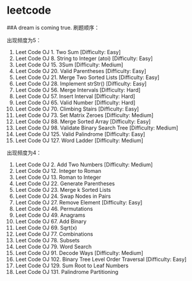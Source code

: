 # leetcode
##A dream is coming true.
刷题顺序：

出现频度为5：
1. Leet Code OJ 1. Two Sum [Difficulty: Easy]
2. Leet Code OJ 8. String to Integer (atoi) [Difficulty: Easy]
3. Leet Code OJ 15. 3Sum [Difficulty: Medium]
4. Leet Code OJ 20. Valid Parentheses [Difficulty: Easy]
5. Leet Code OJ 21. Merge Two Sorted Lists [Difficulty: Easy]
6. Leet Code OJ 28. Implement strStr() [Difficulty: Easy]
7. Leet Code OJ 56. Merge Intervals [Difficulty: Hard]
8. Leet Code OJ 57. Insert Interval [Difficulty: Hard]
9. Leet Code OJ 65. Valid Number [Difficulty: Hard]
10. Leet Code OJ 70. Climbing Stairs [Difficulty: Easy]
11. Leet Code OJ 73. Set Matrix Zeroes [Difficulty: Medium]
12. Leet Code OJ 88. Merge Sorted Array [Difficulty: Easy]
13. Leet Code OJ 98. Validate Binary Search Tree [Difficulty: Medium]
14. Leet Code OJ 125. Valid Palindrome [Difficulty: Easy]
15. Leet Code OJ 127. Word Ladder [Difficulty: Medium]

出现频度为4：
1. Leet Code OJ 2. Add Two Numbers [Difficulty: Medium]
2. Leet Code OJ 12. Integer to Roman
3. Leet Code OJ 13. Roman to Integer
4. Leet Code OJ 22. Generate Parentheses
5. Leet Code OJ 23. Merge k Sorted Lists
6. Leet Code OJ 24. Swap Nodes in Pairs
7. Leet Code OJ 27. Remove Element [Difficulty: Easy]
8. Leet Code OJ 46. Permutations
9. Leet Code OJ 49. Anagrams
10. Leet Code OJ 67. Add Binary
11. Leet Code OJ 69. Sqrt(x)
12. Leet Code OJ 77. Combinations
13. Leet Code OJ 78. Subsets
14. Leet Code OJ 79. Word Search
15. Leet Code OJ 91. Decode Ways [Difficulty: Medium]
16. Leet Code OJ 102. Binary Tree Level Order Traversal [Difficulty: Easy]
17. Leet Code OJ 129. Sum Root to Leaf Numbers
18. Leet Code OJ 131. Palindrome Partitioning
